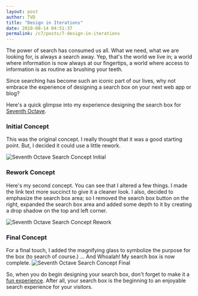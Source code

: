 ```yaml
---
layout: post
author: TVD
title: "Design in Iterations"
date: 2010-08-14 04:51:37
permalink: /c7/posts/7-design-in-iterations
---
```


The power of search has consumed us all. What we need, what we are looking for, is always a search away. Yep, that's the world we live in; a world where information is now always at our fingertips, a world where access to information is as routine as brushing your teeth.

Since searching has become such an iconic part of our lives, why not embrace the experience of designing a search box on your next web app or blog?

Here's a quick glimpse into my experience designing the search box for [Seventh Octave][1]. 

### Initial Concept
This was the original concept. I really thought that it was a good starting point. But, I decided it could use a little rework. 

![Seventh Octave Search Concept Initial][2]
### Rework Concept 
Here's my second concept. You can see that I altered a few things. I made the link text more succinct to give it a cleaner look. I also, decided to emphasize the search box area; so I removed the search box button on the right, expanded the search box area and added some depth to it by creating a drop shadow on the top and left corner. 

![Seventh Octave Search Concept Rework][3]
### Final Concept
For a final touch, I added the magnifying glass to symbolize the purpose for the box (to search of course.) ... And Whoalah! My search box is now complete.
![Seventh Octave Search Concept Final][4]

So, when you do begin designing your search box, don't forget to make it a [fun experience][5]. After all, your search box is the beginning to an enjoyable search experience for your visitors. 


  [1]: https://techoctave.com
  [2]: https://techoctave.com/c7/static/c7_searchbox_intial.png
  [3]: https://techoctave.com/c7/static/c7_searchbox_rework.png
  [4]: https://techoctave.com/c7/static/c7_searchbox_final.png
  [5]: https://techoctave.com/c7/posts/1-hello-world
